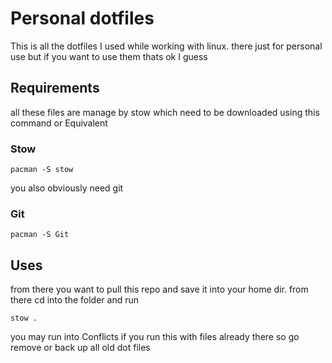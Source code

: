 # Personal dotfiles
This is all the dotfiles I used while working with linux. there just for personal use but if you want to use them thats ok I guess

## Requirements
all these files are manage by stow which need to be downloaded using this command or Equivalent
### Stow
```
pacman -S stow
```
you also obviously need git
### Git
```
pacman -S Git
```
## Uses
from there you want to pull this repo and save it into your home dir. from there cd into the folder and run
```
stow .
```
you may run into Conflicts if you run this with files already there so go remove or back up all old dot files
